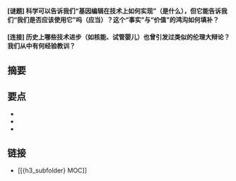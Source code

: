 #### [谜题] 科学可以告诉我们“基因编辑在技术上如何实现”（是什么），但它能告诉我们“我们是否应该使用它”吗（应当）？这个“事实”与“价值”的鸿沟如何填补？


#### [连接] 历史上哪些技术进步（如核能、试管婴儿）也曾引发过类似的伦理大辩论？我们从中有何经验教训？


## 摘要


## 要点

- 
- 
- 

## 链接

- [[{h3_subfolder} MOC]]
